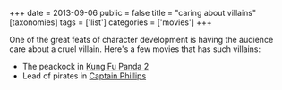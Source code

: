 +++
date = 2013-09-06
public = false
title = "caring about villains"
[taxonomies]
tags = ['list']
categories = ['movies']
+++

One of the great feats of character development is having the audience
care about a cruel villain. Here's a few movies that has such villains:

-   The peackock in [Kung Fu Panda 2]
-   Lead of pirates in [Captain Phillips]

  [Kung Fu Panda 2]: @/kung-fu-panda-2-2011.md
  [Captain Phillips]: @/captain-phillips-2013.md
